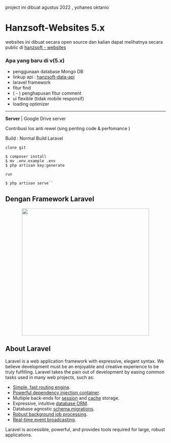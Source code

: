 project ini dibuat agustus 2022 , yohanes oktanio

# Hanzsoft-Websites 5.x
websites ini dibuat secara open source dan kalian dapat melihatnya secara public di <a href="http://hanzsoft.fast-page.org">hanzsoft - websites</a>

### Apa yang baru di v(5.x)
* penggunaan database Mongo DB
* linkup api : <a href="https://github.com/yohanesokta/hanzsoft-data-api">hanzsoft-data-api</a>
* laravel framework
* fitur find
* ( - ) penghapusan fitur comment
* ui flexible (tidak mobile responsif)
* loading optimizer

---
**Server** | Google Drive server

Contribusi los anti rewel (sing penting code & perfomance )

Build : Normal Build Laravel

    clone git 

    $ composer install
    $ mv .env.example .env
    $ php artisan key:generate

    run

    $ php artisan serve``

## Dengan Framework Laravel

<p align="center"><a href="https://laravel.com" target="_blank"><img src="https://raw.githubusercontent.com/laravel/art/master/logo-lockup/5%20SVG/2%20CMYK/1%20Full%20Color/laravel-logolockup-cmyk-red.svg" width="400"></a></p>


## About Laravel

Laravel is a web application framework with expressive, elegant syntax. We believe development must be an enjoyable and creative experience to be truly fulfilling. Laravel takes the pain out of development by easing common tasks used in many web projects, such as:

- [Simple, fast routing engine](https://laravel.com/docs/routing).
- [Powerful dependency injection container](https://laravel.com/docs/container).
- Multiple back-ends for [session](https://laravel.com/docs/session) and [cache](https://laravel.com/docs/cache) storage.
- Expressive, intuitive [database ORM](https://laravel.com/docs/eloquent).
- Database agnostic [schema migrations](https://laravel.com/docs/migrations).
- [Robust background job processing](https://laravel.com/docs/queues).
- [Real-time event broadcasting](https://laravel.com/docs/broadcasting).

Laravel is accessible, powerful, and provides tools required for large, robust applications.
